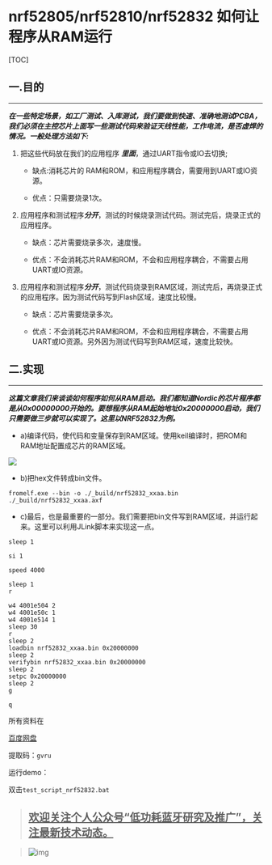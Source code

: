 #  nrf52805/nrf52810/nrf52832 如何让程序从RAM运行



[TOC]

## 一.目的
******
***在一些特定场景，如工厂测试、入库测试，我们要做到快速、准确地测试PCBA，我们必须在主控芯片上面写一些测试代码来验证天线性能，工作电流，是否虚焊的情况。一般处理方法如下:***


1. 把这些代码放在我们的应用程序 ***里面***，通过UART指令或IO去切换;

    + 缺点:消耗芯片的 RAM和ROM，和应用程序耦合，需要用到UART或IO资源。

    + 优点：只需要烧录1次。


2. 应用程序和测试程序***分开***，测试的时候烧录测试代码。测试完后，烧录正式的应用程序。

    + 缺点：芯片需要烧录多次，速度慢。

    + 优点：不会消耗芯片RAM和ROM，不会和应用程序耦合，不需要占用UART或IO资源。


3. 应用程序和测试程序***分开***，测试代码烧录到RAM区域，测试完后，再烧录正式的应用程序。因为测试代码写到Flash区域，速度比较慢。

    + 缺点：芯片需要烧录多次。

    + 优点：不会消耗芯片RAM和ROM，不会和应用程序耦合，不需要占用UART或IO资源。另外因为测试代码写到RAM区域，速度比较快。

##  二.实现

******

***这篇文章我们来谈谈如何程序如何从RAM启动。我们都知道Nordic的芯片程序都是从0x00000000开始的。要想程序从RAM起始地址0x20000000启动，我们只需要做三步就可以实现了。这里以NRF52832为例。*** 

+ a)编译代码，使代码和变量保存到RAM区域。使用keil编译时，把ROM和RAM地址配置成芯片的RAM区域。

![](E:\Blog\clipboard.png)

+ b)把hex文件转成bin文件。

```fromelf.exe --bin -o ./_build/nrf52832_xxaa.bin ./_build/nrf52832_xxaa.axf ```

+ c)最后，也是最重要的一部分。我们需要把bin文件写到RAM区域，并运行起来。这里可以利用JLink脚本来实现这一点。

```
sleep 1

si 1

speed 4000

sleep 1
r

w4 4001e504 2
w4 4001e50c 1
w4 4001e514 1
sleep 30
r
sleep 2
loadbin nrf52832_xxaa.bin 0x20000000
sleep 2
verifybin nrf52832_xxaa.bin 0x20000000
sleep 2
setpc 0x20000000
sleep 2
g

q
```







所有资料在

[百度网盘](https://pan.baidu.com/s/1PZP23ifGkF1HYHGbgwTgqw )

提取码：`gvru`

运行demo：

双击`test_script_nrf52832.bat`

> ##  **<u>欢迎关注个人公众号“低功耗蓝牙研究及推广”，关注最新技术动态。</u>**



>  ![img](https://img-blog.csdnimg.cn/20181224180146943.jpg) 